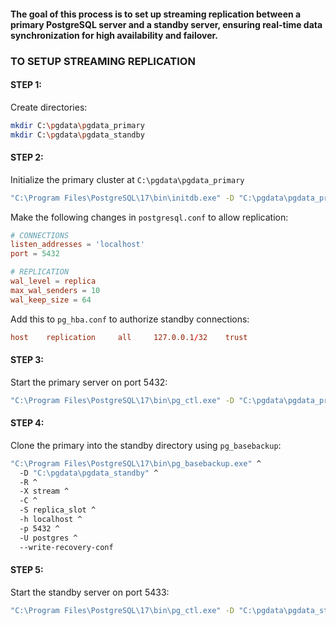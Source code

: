 #### The goal of this process is to set up streaming replication between a primary PostgreSQL server and a standby server, ensuring real-time data synchronization for high availability and failover.

### TO SETUP STREAMING REPLICATION

#### STEP 1:

Create directories:

```bash
mkdir C:\pgdata\pgdata_primary
mkdir C:\pgdata\pgdata_standby
```

#### STEP 2:

Initialize the primary cluster at `C:\pgdata\pgdata_primary`

```bash
"C:\Program Files\PostgreSQL\17\bin\initdb.exe" -D "C:\pgdata\pgdata_primary" -U postgres
```

Make the following changes in `postgresql.conf` to allow replication:

```conf
# CONNECTIONS
listen_addresses = 'localhost'
port = 5432

# REPLICATION
wal_level = replica
max_wal_senders = 10
wal_keep_size = 64
```

Add this to `pg_hba.conf` to authorize standby connections:

```conf
host    replication     all     127.0.0.1/32    trust
```

#### STEP 3:

Start the primary server on port 5432:

```bash
"C:\Program Files\PostgreSQL\17\bin\pg_ctl.exe" -D "C:\pgdata\pgdata_primary" -o "-p 5432" start
```

#### STEP 4:

Clone the primary into the standby directory using `pg_basebackup`:

```bash
"C:\Program Files\PostgreSQL\17\bin\pg_basebackup.exe" ^
  -D "C:\pgdata\pgdata_standby" ^
  -R ^
  -X stream ^
  -C ^
  -S replica_slot ^
  -h localhost ^
  -p 5432 ^
  -U postgres ^
  --write-recovery-conf
```

#### STEP 5:

Start the standby server on port 5433:

```bash
"C:\Program Files\PostgreSQL\17\bin\pg_ctl.exe" -D "C:\pgdata\pgdata_standby" -o "-p 5433" start
```
